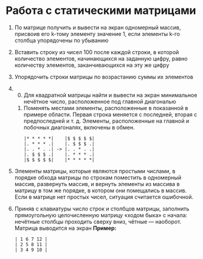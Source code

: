 # Работа с статическими матрицами

1. По матрице получить и вывести на экран одномерный массив, присвоив его k-тому элементу значение 1, если элементы k-го столбца упорядочены по убыванию

2. Вставить строку из чисел 100 после каждой строки, в которой количество элементов, начинающихся на заданную цифру, равно количеству элементов, заканчивающихся на эту же цифру

3. Упорядочить строки матрицы по возрастанию суммы их элементов

4. 0. Для квадратной матрицы найти и вывести на экран минимальное нечётное число, расположенное под главной диагональю
   1. Поменять местами элементы, расположенные в показанной в примере области. Первая строка меняется с последней, вторая с предпоследней и т. д. Элементы, расположенные на главной и побочных диагоналях, включены в обмен.
       ```
       |* * * * *|    |$ $ $ $ $|    
       |. * * * .|    |. $ $ $ .|    
       |. . * . .| -> |. . * . .|    
       |. $ $ $ .|    |. * * * .|    
       |$ $ $ $ $|    |* * * * *|    
       ```

5. Элементы матрицы, которые являются простыми числами, в порядке обхода матрицы по строкам поместить в одномерный массив, развернуть массив, и вернуть элементы из 
массива в матрицу в том же порядке, в котором они помещались в массив. Если в матрице нет простых чисел, ситуация считается ошибочной.

1. Приняв с клавиатуры число строк и столбцов матрицы, заполнить прямоугольную целочисленную матрицу «ходом быка» с начала: нечётные столбцы проходить сверху вниз, чётные — наоборот. Матрица выводится на экран
    __Пример:__
    ```
    | 1 6 7 12 |
    | 2 5 8 11 |
    | 3 4 9 10 |
    ```